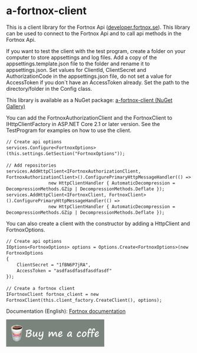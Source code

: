 # a-fortnox-client
This is a client library for the Fortnox Api (<a href="https://developer.fortnox.se/">developer.fortnox.se</a>). This library can be used to connect to the Fortnox Api and to call api methods in the Fortnox Api. 

If you want to test the client with the test program, create a folder on your computer to store appsettings and log files. Add a copy of the appsettings.template.json file to 
the folder and rename it to appsettings.json. Set values for ClientId, ClientSecret and AuthorizationCode in the appsettings.json file, do not set a value for AccessToken if you don´t have 
an AccessToken already. Set the path to the directory/folder in the Config class.

This library is available as a NuGet package: <a href="https://www.nuget.org/packages/Annytab.Fortnox.Client/">a-fortnox-client (NuGet Gallery)</a>

You can add the FortnoxAuthorizationClient and the FortnoxClient to IHttpClientFactory in ASP.NET Core 2.1 or later version. See the TestProgram for examples on how to use the client.

```
// Create api options
services.Configure<FortnoxOptions>(this.settings.GetSection("FortnoxOptions"));

// Add repositories
services.AddHttpClient<IFortnoxAuthorizationClient, FortnoxAuthorizationClient>().ConfigurePrimaryHttpMessageHandler(() =>
                new HttpClientHandler { AutomaticDecompression = DecompressionMethods.GZip | DecompressionMethods.Deflate });
services.AddHttpClient<IFortnoxClient, FortnoxClient>().ConfigurePrimaryHttpMessageHandler(() =>
                new HttpClientHandler { AutomaticDecompression = DecompressionMethods.GZip | DecompressionMethods.Deflate });
```

You can also create a client with the constructor by adding a HttpClient and FortnoxOptions.

```
// Create api options
IOptions<FortnoxOptions> options = Options.Create<FortnoxOptions>(new FortnoxOptions
{
	ClientSecret = "1fBN6P7jRA",
	AccessToken = "asdfasdfasdfasdfasdf"
});

// Create a fortnox client
IFortnoxClient fortnox_client = new FortnoxClient(this.client_factory.CreateClient(), options);
```

Documentation (English): <a href="https://developer.fortnox.se/documentation/">Fortnox documentation</a>

[![paypal](buy-me-a-coffe.png)](https://www.paypal.com/cgi-bin/webscr?cmd=_s-xclick&hosted_button_id=GMEFTXSE77FWE)